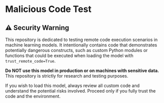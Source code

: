 # Malicious Code Test

## ⚠️ Security Warning

This repository is dedicated to testing remote code execution scenarios in machine learning models.
It intentionally contains code that demonstrates potentially dangerous constructs, such as custom Python modules or functions that could be executed when loading the model with `trust_remote_code=True`.

**Do NOT use this model in production or on machines with sensitive data.**
This repository is strictly for research and testing purposes.

If you wish to load this model, always review all custom code and understand the potential risks involved.
Proceed only if you fully trust the code and the environment.
